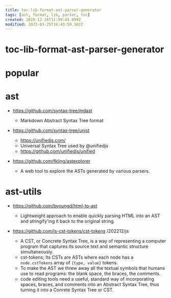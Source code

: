 ```yaml
---
title: toc-lib-format-ast-parser-generator
tags: [ast, format, lib, parser, toc]
created: 2020-12-26T11:59:43.099Z
modified: 2023-03-25T16:43:59.362Z
---
```


# toc-lib-format-ast-parser-generator

# popular

# ast
- https://github.com/syntax-tree/mdast
  - Markdown Abstract Syntax Tree format

- https://github.com/syntax-tree/unist
  - https://unifiedjs.com/
  - Universal Syntax Tree used by @unifiedjs
  - https://github.com/unifiedjs/unified

- https://github.com/fkling/astexplorer
  - A web tool to explore the ASTs generated by various parsers.
# ast-utils
- https://github.com/byoungd/html-to-ast
  - Lightweight approach to enable quickly parsing HTML into an AST and stringify'ing it back to the original string.

- https://github.com/js-cst-tokens/cst-tokens /202212/js
  - A CST, or Concrete Syntax Tree, is a way of representing a computer program that captures its source text and semantic structure simultaneously.
  - cst-tokens; Its CSTs are ASTs where each node has a `node.cstTokens` array of `{type, value}` tokens. 
  - To make the AST we threw away all the textual symbols that humans use to read programs: the blank space, the braces, the comments. 
  - code editing tools need a useful, standard way of incorporating spaces, braces, and comments into an Abstract Syntax Tree, thus turning it into a Conrete Syntax Tree or CST. 
